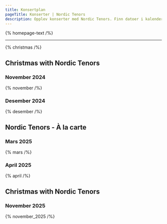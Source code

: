 ```yaml
---
title: Konsertplan
pageTitle: Konserter | Nordic Tenors
description: Opplev konserter med Nordic Tenors. Finn datoer i kalenderen og kjøp billetter for en uforglemmelig opplevelse.
---
```


{% homepage-text /%}

---

{% christmas /%}

## Christmas with Nordic Tenors

### November 2024

{% november /%}

### Desember 2024

{% desember /%}

## Nordic Tenors - À la carte

### Mars 2025

{% mars /%}

### April 2025

{% april /%}

## Christmas with Nordic Tenors

### November 2025

{% november_2025 /%}
